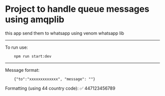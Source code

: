 # Project to handle queue messages using amqplib

this app send them to whatsapp using venom whatsapp lib


----

To run use:

        npm run start:dev

----


Message format: 

        {"to":"xxxxxxxxxxxxx", "message": ""}


Formatting (using 44 country code):
✅  447123456789